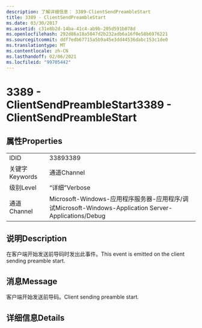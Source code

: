 ```yaml
---
description: 了解详细信息： 3389-ClientSendPreambleStart
title: 3389 - ClientSendPreambleStart
ms.date: 03/30/2017
ms.assetid: c31e8b2d-14ba-41c4-ab9b-205d591b078d
ms.openlocfilehash: 292d86a18a5047d2b232adb6a16f0e58b6976221
ms.sourcegitcommit: ddf7edb67715a5b9a45e3dd44536dabc153c1de0
ms.translationtype: MT
ms.contentlocale: zh-CN
ms.lasthandoff: 02/06/2021
ms.locfileid: "99705442"
---
```

# <a name="3389---clientsendpreamblestart"></a><span data-ttu-id="1d9e0-103">3389 - ClientSendPreambleStart</span><span class="sxs-lookup"><span data-stu-id="1d9e0-103">3389 - ClientSendPreambleStart</span></span>

## <a name="properties"></a><span data-ttu-id="1d9e0-104">属性</span><span class="sxs-lookup"><span data-stu-id="1d9e0-104">Properties</span></span>  
  
|||  
|-|-|  
|<span data-ttu-id="1d9e0-105">ID</span><span class="sxs-lookup"><span data-stu-id="1d9e0-105">ID</span></span>|<span data-ttu-id="1d9e0-106">3389</span><span class="sxs-lookup"><span data-stu-id="1d9e0-106">3389</span></span>|  
|<span data-ttu-id="1d9e0-107">关键字</span><span class="sxs-lookup"><span data-stu-id="1d9e0-107">Keywords</span></span>|<span data-ttu-id="1d9e0-108">通道</span><span class="sxs-lookup"><span data-stu-id="1d9e0-108">Channel</span></span>|  
|<span data-ttu-id="1d9e0-109">级别</span><span class="sxs-lookup"><span data-stu-id="1d9e0-109">Level</span></span>|<span data-ttu-id="1d9e0-110">“详细”</span><span class="sxs-lookup"><span data-stu-id="1d9e0-110">Verbose</span></span>|  
|<span data-ttu-id="1d9e0-111">通道</span><span class="sxs-lookup"><span data-stu-id="1d9e0-111">Channel</span></span>|<span data-ttu-id="1d9e0-112">Microsoft-Windows-应用程序服务器-应用程序/调试</span><span class="sxs-lookup"><span data-stu-id="1d9e0-112">Microsoft-Windows-Application Server-Applications/Debug</span></span>|  
  
## <a name="description"></a><span data-ttu-id="1d9e0-113">说明</span><span class="sxs-lookup"><span data-stu-id="1d9e0-113">Description</span></span>  

 <span data-ttu-id="1d9e0-114">在客户端开始发送前导码时发出此事件。</span><span class="sxs-lookup"><span data-stu-id="1d9e0-114">This event is emitted on the client sending preamble start.</span></span>  
  
## <a name="message"></a><span data-ttu-id="1d9e0-115">消息</span><span class="sxs-lookup"><span data-stu-id="1d9e0-115">Message</span></span>  

 <span data-ttu-id="1d9e0-116">客户端开始发送前导码。</span><span class="sxs-lookup"><span data-stu-id="1d9e0-116">Client sending preamble start.</span></span>  
  
## <a name="details"></a><span data-ttu-id="1d9e0-117">详细信息</span><span class="sxs-lookup"><span data-stu-id="1d9e0-117">Details</span></span>
